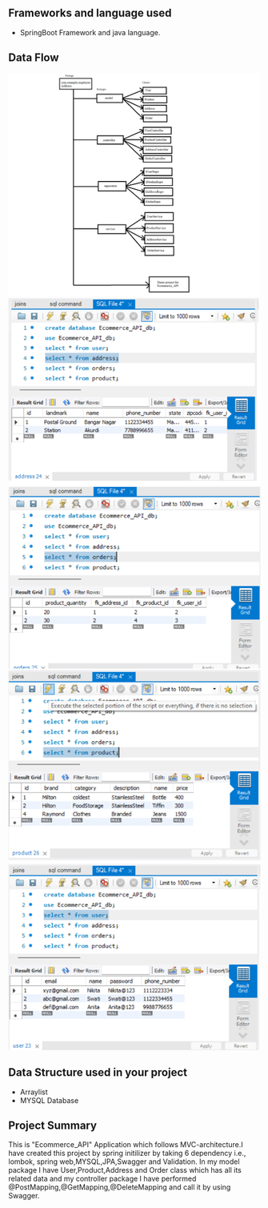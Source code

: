 ## **Frameworks and language used**
* SpringBoot Framework and java language.
## **Data Flow**

![Data Flow](DFD3.png)
![DataBase Design](AddressDatabase.png)
![DataBase Design](OrdersDatabase.png)
![DataBase Design](ProductDatabase.png)
![DataBase Design](UserDatabase.png)
## **Data Structure used in your project**
* Arraylist
* MYSQL Database
## **Project Summary**

This is "Ecommerce_API" Application which follows MVC-architecture.I have created this project by spring initilizer by taking 6 dependency i.e., lombok, spring web,MYSQL,JPA,Swagger and Validation. In my model package I have User,Product,Address and Order class which has all its related data and my controller package I have performed @PostMapping,@GetMapping,@DeleteMapping and call it by using Swagger.


